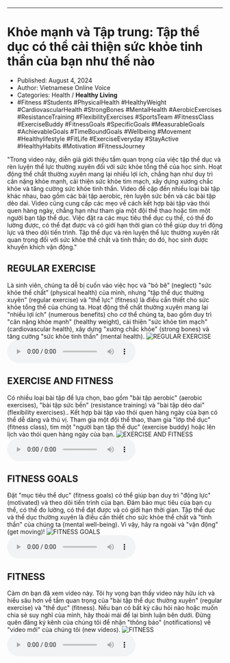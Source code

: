 
---

# Khỏe mạnh và Tập trung: Tập thể dục có thể cải thiện sức khỏe tinh thần của bạn như thế nào

- Published: August 4, 2024
- Author: Vietnamese Online Voice
- Categories: Health / **Healthy Living**
- #Fitness #Students #PhysicalHealth #HealthyWeight #CardiovascularHealth #StrongBones #MentalHealth #AerobicExercises #ResistanceTraining #FlexibilityExercises #SportsTeam #FitnessClass #ExerciseBuddy #FitnessGoals #SpecificGoals #MeasurableGoals #AchievableGoals #TimeBoundGoals #Wellbeing #Movement #Healthylifestyle #FitLife #ExerciseEveryday #StayActive #HealthyHabits #Motivation #FitnessJourney

"Trong video này, diễn giả giới thiệu tầm quan trọng của việc tập thể dục và rèn luyện thể lực thường xuyên đối với sức khỏe tổng thể của học sinh. Hoạt động thể chất thường xuyên mang lại nhiều lợi ích, chẳng hạn như duy trì cân nặng khỏe mạnh, cải thiện sức khỏe tim mạch, xây dựng xương chắc khỏe và tăng cường sức khỏe tinh thần. Video đề cập đến nhiều loại bài tập khác nhau, bao gồm các bài tập aerobic, rèn luyện sức bền và các bài tập dẻo dai. Video cũng cung cấp các mẹo về cách kết hợp bài tập vào thói quen hàng ngày, chẳng hạn như tham gia một đội thể thao hoặc tìm một người bạn tập thể dục. Việc đặt ra các mục tiêu thể dục cụ thể, có thể đo lường được, có thể đạt được và có giới hạn thời gian có thể giúp duy trì động lực và theo dõi tiến trình. Tập thể dục và rèn luyện thể lực thường xuyên rất quan trọng đối với sức khỏe thể chất và tinh thần; do đó, học sinh được khuyến khích vận động."


## REGULAR EXERCISE

Là sinh viên, chúng ta dễ bị cuốn vào việc học và "bỏ bê" (neglect) "sức khỏe thể chất" (physical health) của mình, nhưng "tập thể dục thường xuyên" (regular exercise) và "thể lực" (fitness) là điều cần thiết cho sức khỏe tổng thể của chúng ta. Hoạt động thể chất thường xuyên mang lại "nhiều lợi ích" (numerous benefits) cho cơ thể chúng ta, bao gồm duy trì "cân nặng khỏe mạnh" (healthy weight), cải thiện "sức khỏe tim mạch" (cardiovascular health), xây dựng "xương chắc khỏe" (strong bones) và tăng cường "sức khỏe tinh thần" (mental health).
![REGULAR EXERCISE](https://http-archiver-apis-production-80.schnworks.com/storage/images/transitions/2024-08-04/transition--3716400846-Montserrat-Thin-1A237E.jpg)
<audio controls>
    <source src="https://http-archiver-apis-production-80.schnworks.com/storage/storage/audio/file-3662314262.mp3" type="audio/mpeg">
</audio>



## EXERCISE AND FITNESS

Có nhiều loại bài tập để lựa chọn, bao gồm "bài tập aerobic" (aerobic exercises), "bài tập sức bền" (resistance training) và "bài tập dẻo dai" (flexibility exercises).. Kết hợp bài tập vào thói quen hàng ngày của bạn có thể dễ dàng và thú vị. Tham gia một đội thể thao, tham gia "lớp thể dục" (fitness class), tìm một "người bạn tập thể dục" (exercise buddy) hoặc lên lịch vào thói quen hàng ngày của bạn.
![EXERCISE AND FITNESS](https://http-archiver-apis-production-80.schnworks.com/storage/images/transitions/2024-08-04/transition--2624585415-Montserrat-Black-880E4F.jpg)
<audio controls>
    <source src="https://http-archiver-apis-production-80.schnworks.com/storage/storage/audio/file-12636290092.mp3" type="audio/mpeg">
</audio>



## FITNESS GOALS

Đặt "mục tiêu thể dục" (fitness goals) có thể giúp bạn duy trì "động lực" (motivated) và theo dõi tiến trình của bạn. Đảm bảo mục tiêu của bạn cụ thể, có thể đo lường, có thể đạt được và có giới hạn thời gian. Tập thể dục và thể dục thường xuyên là điều cần thiết cho sức khỏe thể chất và "tinh thần" của chúng ta (mental well-being). Vì vậy, hãy ra ngoài và "vận động" (get moving)!
![FITNESS GOALS](https://http-archiver-apis-production-80.schnworks.com/storage/images/transitions/2024-08-04/transition--18532853858-Montserrat-Black-9C27B0.jpg)
<audio controls>
    <source src="https://http-archiver-apis-production-80.schnworks.com/storage/storage/audio/file-19212653201.mp3" type="audio/mpeg">
</audio>



## FITNESS

Cảm ơn bạn đã xem video này. Tôi hy vọng bạn thấy video này hữu ích và hiểu sâu hơn về tầm quan trọng của "bài tập thể dục thường xuyên" (regular exercise) và "thể dục" (fitness). Nếu bạn có bất kỳ câu hỏi nào hoặc muốn chia sẻ suy nghĩ của mình, hãy thoải mái để lại bình luận bên dưới. Đừng quên đăng ký kênh của chúng tôi để nhận "thông báo" (notifications) về "video mới" của chúng tôi (new videos).
![FITNESS](https://http-archiver-apis-production-80.schnworks.com/storage/images/transitions/2024-08-04/transition-7266457798-Montserrat-SemiBold-4A148C.jpg)
<audio controls>
    <source src="https://http-archiver-apis-production-80.schnworks.com/storage/storage/audio/file-9724761898.mp3" type="audio/mpeg">
</audio>

